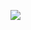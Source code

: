 <p>
<img src="https://tenor.com/view/mai-sakurajima-rascal-does-not-dream-of-bunny-girl-senpai-anime-blushing-shy-gif-15988242"/>
</p>
